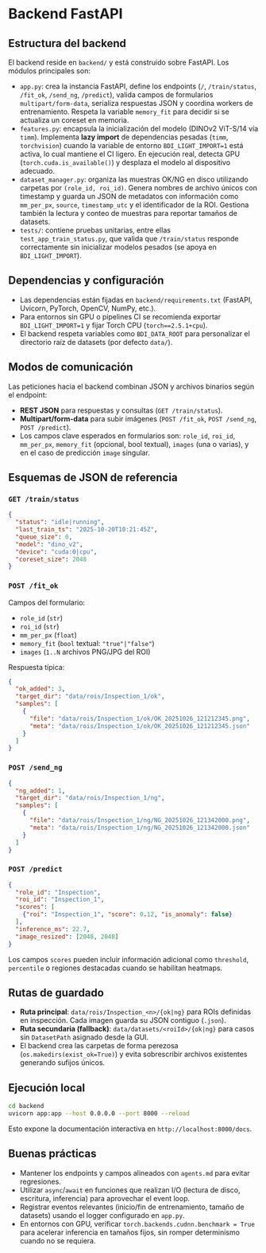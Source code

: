 # Backend FastAPI

## Estructura del backend
El backend reside en `backend/` y está construido sobre FastAPI. Los módulos principales son:

- `app.py`: crea la instancia FastAPI, define los endpoints (`/`, `/train/status`, `/fit_ok`, `/send_ng`, `/predict`), valida campos de formularios `multipart/form-data`, serializa respuestas JSON y coordina workers de entrenamiento. Respeta la variable `memory_fit` para decidir si se actualiza un coreset en memoria.
- `features.py`: encapsula la inicialización del modelo (DINOv2 ViT-S/14 vía `timm`). Implementa **lazy import** de dependencias pesadas (`timm`, `torchvision`) cuando la variable de entorno `BDI_LIGHT_IMPORT=1` está activa, lo cual mantiene el CI ligero. En ejecución real, detecta GPU (`torch.cuda.is_available()`) y desplaza el modelo al dispositivo adecuado.
- `dataset_manager.py`: organiza las muestras OK/NG en disco utilizando carpetas por `(role_id, roi_id)`. Genera nombres de archivo únicos con timestamp y guarda un JSON de metadatos con información como `mm_per_px`, `source`, `timestamp_utc` y el identificador de la ROI. Gestiona también la lectura y conteo de muestras para reportar tamaños de datasets.
- `tests/`: contiene pruebas unitarias, entre ellas `test_app_train_status.py`, que valida que `/train/status` responde correctamente sin inicializar modelos pesados (se apoya en `BDI_LIGHT_IMPORT`).

## Dependencias y configuración
- Las dependencias están fijadas en `backend/requirements.txt` (FastAPI, Uvicorn, PyTorch, OpenCV, NumPy, etc.).
- Para entornos sin GPU o pipelines CI se recomienda exportar `BDI_LIGHT_IMPORT=1` y fijar Torch CPU (`torch==2.5.1+cpu`).
- El backend respeta variables como `BDI_DATA_ROOT` para personalizar el directorio raíz de datasets (por defecto `data/`).

## Modos de comunicación
Las peticiones hacia el backend combinan JSON y archivos binarios según el endpoint:

- **REST JSON** para respuestas y consultas (`GET /train/status`).
- **Multipart/form-data** para subir imágenes (`POST /fit_ok`, `POST /send_ng`, `POST /predict`).
- Los campos clave esperados en formularios son: `role_id`, `roi_id`, `mm_per_px`, `memory_fit` (opcional, bool textual), `images` (una o varias), y en el caso de predicción `image` singular.

## Esquemas de JSON de referencia
### `GET /train/status`
```json
{
  "status": "idle|running",
  "last_train_ts": "2025-10-20T10:21:45Z",
  "queue_size": 0,
  "model": "dino_v2",
  "device": "cuda:0|cpu",
  "coreset_size": 2048
}
```

### `POST /fit_ok`
Campos del formulario:
- `role_id` (`str`)
- `roi_id` (`str`)
- `mm_per_px` (`float`)
- `memory_fit` (`bool` textual: `"true"|"false"`)
- `images` (`1..N` archivos PNG/JPG del ROI)

Respuesta típica:
```json
{
  "ok_added": 3,
  "target_dir": "data/rois/Inspection_1/ok",
  "samples": [
    {
      "file": "data/rois/Inspection_1/ok/OK_20251026_121212345.png",
      "meta": "data/rois/Inspection_1/ok/OK_20251026_121212345.json"
    }
  ]
}
```

### `POST /send_ng`
```json
{
  "ng_added": 1,
  "target_dir": "data/rois/Inspection_1/ng",
  "samples": [
    {
      "file": "data/rois/Inspection_1/ng/NG_20251026_121342000.png",
      "meta": "data/rois/Inspection_1/ng/NG_20251026_121342000.json"
    }
  ]
}
```

### `POST /predict`
```json
{
  "role_id": "Inspection",
  "roi_id": "Inspection_1",
  "scores": [
    {"roi": "Inspection_1", "score": 0.12, "is_anomaly": false}
  ],
  "inference_ms": 22.7,
  "image_resized": [2048, 2048]
}
```

Los campos `scores` pueden incluir información adicional como `threshold`, `percentile` o regiones destacadas cuando se habilitan heatmaps.

## Rutas de guardado
- **Ruta principal**: `data/rois/Inspection_<n>/{ok|ng}` para ROIs definidas en inspección. Cada imagen guarda su JSON contiguo (`.json`).
- **Ruta secundaria (fallback)**: `data/datasets/<roiId>/{ok|ng}` para casos sin `DatasetPath` asignado desde la GUI.
- El backend crea las carpetas de forma perezosa (`os.makedirs(exist_ok=True)`) y evita sobrescribir archivos existentes generando sufijos únicos.

## Ejecución local
```bash
cd backend
uvicorn app:app --host 0.0.0.0 --port 8000 --reload
```
Esto expone la documentación interactiva en `http://localhost:8000/docs`.

## Buenas prácticas
- Mantener los endpoints y campos alineados con `agents.md` para evitar regresiones.
- Utilizar `async`/`await` en funciones que realizan I/O (lectura de disco, escritura, inferencia) para aprovechar el event loop.
- Registrar eventos relevantes (inicio/fin de entrenamiento, tamaño de datasets) usando el logger configurado en `app.py`.
- En entornos con GPU, verificar `torch.backends.cudnn.benchmark = True` para acelerar inferencia en tamaños fijos, sin romper determinismo cuando no se requiera.
